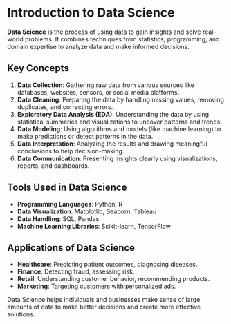 # Introduction to Data Science

**Data Science** is the process of using data to gain insights and solve real-world problems. It combines techniques from statistics, programming, and domain expertise to analyze data and make informed decisions.

## Key Concepts

1. **Data Collection**: Gathering raw data from various sources like databases, websites, sensors, or social media platforms.
2. **Data Cleaning**: Preparing the data by handling missing values, removing duplicates, and correcting errors.
3. **Exploratory Data Analysis (EDA)**: Understanding the data by using statistical summaries and visualizations to uncover patterns and trends.
4. **Data Modeling**: Using algorithms and models (like machine learning) to make predictions or detect patterns in the data.
5. **Data Interpretation**: Analyzing the results and drawing meaningful conclusions to help decision-making.
6. **Data Communication**: Presenting insights clearly using visualizations, reports, and dashboards.

## Tools Used in Data Science

- **Programming Languages**: Python, R
- **Data Visualization**: Matplotlib, Seaborn, Tableau
- **Data Handling**: SQL, Pandas
- **Machine Learning Libraries**: Scikit-learn, TensorFlow

## Applications of Data Science

- **Healthcare**: Predicting patient outcomes, diagnosing diseases.
- **Finance**: Detecting fraud, assessing risk.
- **Retail**: Understanding customer behavior, recommending products.
- **Marketing**: Targeting customers with personalized ads.

Data Science helps individuals and businesses make sense of large amounts of data to make better decisions and create more effective solutions.
